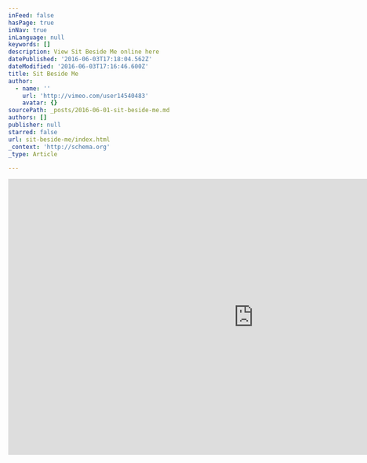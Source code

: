 ```yaml
---
inFeed: false
hasPage: true
inNav: true
inLanguage: null
keywords: []
description: View Sit Beside Me online here
datePublished: '2016-06-03T17:18:04.562Z'
dateModified: '2016-06-03T17:16:46.600Z'
title: Sit Beside Me
author:
  - name: ''
    url: 'http://vimeo.com/user14540483'
    avatar: {}
sourcePath: _posts/2016-06-01-sit-beside-me.md
authors: []
publisher: null
starred: false
url: sit-beside-me/index.html
_context: 'http://schema.org'
_type: Article

---
```

<iframe src="https://cdn.embedly.com/widgets/media.html?src=https%3A%2F%2Fplayer.vimeo.com%2Fvideo%2F93120546&amp;url=https%3A%2F%2Fplayer.vimeo.com%2Fvideo%2F93120546%22&amp;image=http%3A%2F%2Fi.vimeocdn.com%2Fvideo%2F473098801_960.jpg&amp;key=b7d04c9b404c499eba89ee7072e1c4f7&amp;type=text%2Fhtml&amp;schema=vimeo" width="1000" height="563" scrolling="no" frameborder="0" allowfullscreen="" style=""></iframe>